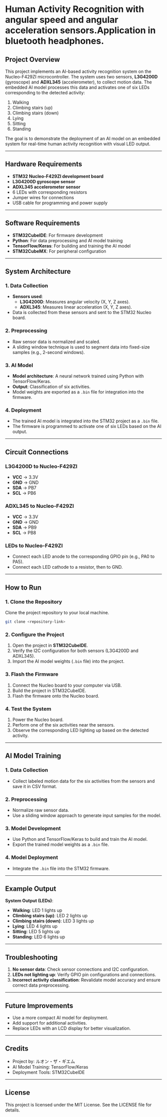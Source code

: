 # Human Activity Recognition with angular speed and angular acceleration sensors.Application in bluetooth headphones.


## Project Overview
This project implements an AI-based activity recognition system on the Nucleo-F429ZI microcontroller. The system uses two sensors, **L3G4200D** (gyroscope) and **ADXL345** (accelerometer), to collect motion data. The embedded AI model processes this data and activates one of six LEDs corresponding to the detected activity:

1. Walking
2. Climbing stairs (up)
3. Climbing stairs (down)
4. Lying
5. Sitting
6. Standing

The goal is to demonstrate the deployment of an AI model on an embedded system for real-time human activity recognition with visual LED output.

---

## Hardware Requirements
- **STM32 Nucleo-F429ZI development board**
- **L3G4200D gyroscope sensor**
- **ADXL345 accelerometer sensor**
- 6 LEDs with corresponding resistors
- Jumper wires for connections
- USB cable for programming and power supply

---

## Software Requirements
- **STM32CubeIDE**: For firmware development
- **Python**: For data preprocessing and AI model training
- **TensorFlow/Keras**: For building and training the AI model
- **STM32CubeMX**: For peripheral configuration

---

## System Architecture
### 1. Data Collection
- **Sensors used**:
  - **L3G4200D**: Measures angular velocity (X, Y, Z axes).
  - **ADXL345**: Measures linear acceleration (X, Y, Z axes).
- Data is collected from these sensors and sent to the STM32 Nucleo board.

### 2. Preprocessing
- Raw sensor data is normalized and scaled.
- A sliding window technique is used to segment data into fixed-size samples (e.g., 2-second windows).

### 3. AI Model
- **Model architecture**: A neural network trained using Python with TensorFlow/Keras.
- **Output**: Classification of six activities.
- Model weights are exported as a `.bin` file for integration into the firmware.

### 4. Deployment
- The trained AI model is integrated into the STM32 project as a `.bin` file.
- The firmware is programmed to activate one of six LEDs based on the AI output.

---

## Circuit Connections
### L3G4200D to Nucleo-F429ZI
- **VCC** -> 3.3V
- **GND** -> GND
- **SDA** -> PB7
- **SCL** -> PB6

### ADXL345 to Nucleo-F429ZI
- **VCC** -> 3.3V
- **GND** -> GND
- **SDA** -> PB9
- **SCL** -> PB8

### LEDs to Nucleo-F429ZI
- Connect each LED anode to the corresponding GPIO pin (e.g., PA0 to PA5).
- Connect each LED cathode to a resistor, then to GND.

---

## How to Run
### 1. Clone the Repository
Clone the project repository to your local machine.
```bash
git clone <repository-link>
```

### 2. Configure the Project
1. Open the project in **STM32CubeIDE**.
2. Verify the I2C configuration for both sensors (L3G4200D and ADXL345).
3. Import the AI model weights (`.bin` file) into the project.

### 3. Flash the Firmware
1. Connect the Nucleo board to your computer via USB.
2. Build the project in STM32CubeIDE.
3. Flash the firmware onto the Nucleo board.

### 4. Test the System
1. Power the Nucleo board.
2. Perform one of the six activities near the sensors.
3. Observe the corresponding LED lighting up based on the detected activity.

---

## AI Model Training
### 1. Data Collection
- Collect labeled motion data for the six activities from the sensors and save it in CSV format.

### 2. Preprocessing
- Normalize raw sensor data.
- Use a sliding window approach to generate input samples for the model.

### 3. Model Development
- Use Python and TensorFlow/Keras to build and train the AI model.
- Export the trained model weights as a `.bin` file.

### 4. Model Deployment
- Integrate the `.bin` file into the STM32 firmware.

---

## Example Output
**System Output (LEDs)**:
- **Walking**: LED 1 lights up
- **Climbing stairs (up)**: LED 2 lights up
- **Climbing stairs (down)**: LED 3 lights up
- **Lying**: LED 4 lights up
- **Sitting**: LED 5 lights up
- **Standing**: LED 6 lights up

---

## Troubleshooting
1. **No sensor data**: Check sensor connections and I2C configuration.
2. **LEDs not lighting up**: Verify GPIO pin configurations and connections.
3. **Incorrect activity classification**: Revalidate model accuracy and ensure correct data preprocessing.

---

## Future Improvements
- Use a more compact AI model for deployment.
- Add support for additional activities.
- Replace LEDs with an LCD display for better visualization.

---

## Credits
- Project by: ルオン・ザ・ギエム
- AI Model Training: TensorFlow/Keras
- Deployment Tools: STM32CubeIDE

---

## License
This project is licensed under the MIT License. See the LICENSE file for details.

